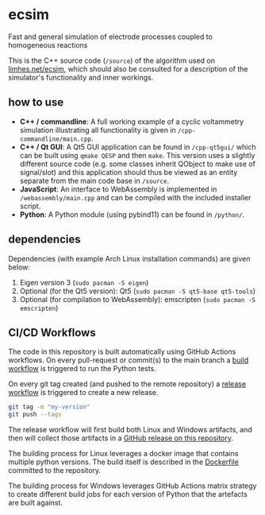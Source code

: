 # ecsim

Fast and general simulation of electrode processes coupled to homogeneous reactions

This is the C++ source code (`/source`) of the algorithm used on [limhes.net/ecsim](http://limhes.net/ecsim), which should also be consulted for a description of the simulator's functionality and inner workings.

## how to use

* **C++ / commandline**: A full working example of a cyclic voltammetry simulation illustrating all functionality is given in `/cpp-commandline/main.cpp`.
* **C++ / Qt GUI**: A Qt5 GUI application can be found in `/cpp-qt5gui/` which can be built using `qmake QESP` and then `make`. This version uses a slightly different source code (e.g. some classes inherit QObject to make use of signal/slot) and this application should thus be viewed as an entity separate from the main code base in `/source`.
* **JavaScript**: An interface to WebAssembly is implemented in `/webassembly/main.cpp` and can be compiled with the included installer script.
* **Python**: A Python module (using pybind11) can be found in `/python/`.

## dependencies

Dependencies (with example Arch Linux installation commands) are given below:

1. Eigen version 3 (`sudo pacman -S eigen`)
2. Optional (for the Qt5 version): Qt5 (`sudo pacman -S qt5-base qt5-tools`)
3. Optional (for compilation to WebAssembly): emscripten (`sudo pacman -S emscripten`)

## CI/CD Workflows

The code in this repository is built automatically using GitHub Actions workflows.
On every pull-request or commit(s) to the main branch a [build workflow](.github/workflows/build.yaml) is triggered to run the Python tests.

On every git tag created (and pushed to the remote repository) a [release workflow](.github/workflows/release.yaml) is triggered to create a new release.
```bash
git tag -m "my-version"
git push --tags 
```
The release workflow will first build both Linux and Windows artifacts, and then will collect those artifacts in a [GitHub release on this repository](https://github.com/Limhes/ecsim/releases).

The building process for Linux leverages a docker image that contains multiple python versions.
The build itself is described in the [Dockerfile](./Dockerfile) committed to the repository.

The building process for Windows leverages GitHub Actions matrix strategy to create different build jobs for each version of Python that the artefacts are built against.
